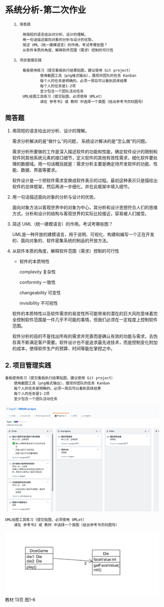# 系统分析-第二次作业

        1、简答题

            用简短的语言给出对分析、设计的理解。
            用一句话描述面向对象的分析与设计的优势。
            简述 UML（统一建模语言）的作用。考试考哪些图？
            从软件本质的角度，解释软件范围（需求）控制的可行性

        2、项目管理实践

            看板使用练习（提交看板执行结果贴图，建议使用 Git project）
                    使用截图工具（png格式输出），展现你团队的任务 Kanban
                    每个人的任务是明确的。必须一周后可以看到具体结果
                    每个人的任务是1-2项
                    至少包含一个团队活动任务
            UML绘图工具练习（提交贴图，必须使用 UMLet）
                    请在 参考书2 或 教材 中选择一个类图（给出参考书页码图号）

##   简答题
    
1. 用简短的语言给出对分析、设计的理解。
    
    需求分析解决的是“做什么”的问题， 系统设计解决的是“怎么做”的问题。
    
    需求分析所要做的工作是深入描述软件的功能和性能，确定软件设计的限制和软件同其他系统元素的接口细节，定义软件的其他有效性需求，细化软件要处理的数据域。用一句话概括就是：需求分析主要是确定待开发软件的功能、性能、数据、界面等要求。

    软件设计是一个把软件需求变换成软件表示的过程。最初这种表示只是描绘出软件的总体框架，然后再进一步细化，并在此框架中填入细节。
    
2. 用一句话描述面向对象的分析与设计的优势。

    面向对象方法以客观世界中的对象为中心，其分析和设计思想符合人们的思维方式，分析和设计的结构与客观世界的实际比较接近，容易被人们接受。

3. 简述 UML（统一建模语言）的作用。考试考哪些图？

    UML是一种开放的建模语言，用于说明、可视化、构建和编写一个正在开发的、面向对象的、软件密集系统的制品的开放方法。

4. 从软件本质的角度，解释软件范围（需求）控制的可行性

    - 软件的本质特性
        
        complexity 复杂性
        
        conformity 一致性
    
        changeability 可变性
    
        invisibility 不可视性

    软件的本质特性以及软件需求的易变性所可能带来的潜在的巨大风险意味着完全控制软件范围是一件几乎不可能的事情，但我们必须在一定程度上控制软件范围。
    
    软件分析的目的不是找出所有的需求并完善而是确认有效的功能与需求，去伪存真不断满足客户需要。软件设计也不是追求最先进技术，而是控制变化附加的成本，使得软件生产的预算、时间等能在掌控之中。

##  2.  项目管理实践

    看板使用练习（提交看板执行结果贴图，建议使用 Git project）
        使用截图工具（png格式输出），展现你团队的任务 Kanban
        每个人的任务是明确的。必须一周后可以看到具体结果
        每个人的任务是1-2项
        至少包含一个团队活动任务

![image text](pic.png)

    UML绘图工具练习（提交贴图，必须使用 UMLet）
        请在 参考书2 或 教材 中选择一个类图（给出参考书页码图号）
![image text](uml.png)
        教材 13页 图1-6

